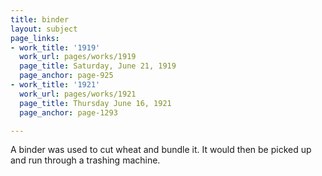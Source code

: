 ```yaml
---
title: binder
layout: subject
page_links:
- work_title: '1919'
  work_url: pages/works/1919
  page_title: Saturday, June 21, 1919
  page_anchor: page-925
- work_title: '1921'
  work_url: pages/works/1921
  page_title: Thursday June 16, 1921
  page_anchor: page-1293

---
```

<p>A binder was used to cut wheat and bundle it. It would then be picked up and run through a trashing machine.</p>